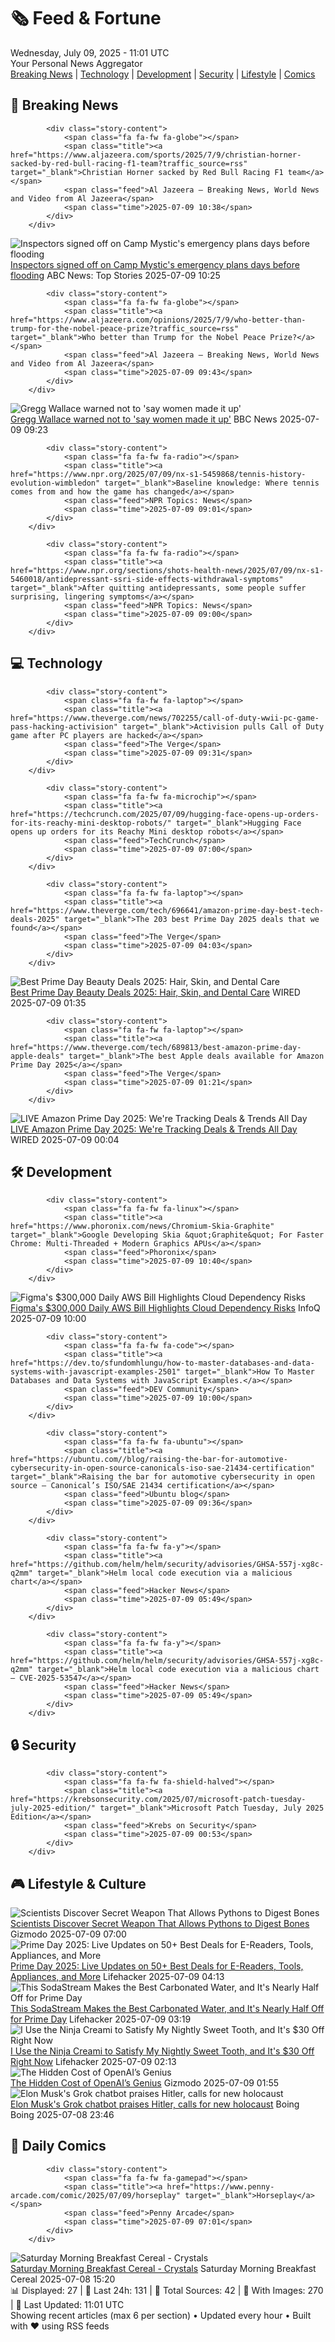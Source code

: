<!-- Processing 54 RSS feeds at 2025-07-09 11:01:43 UTC -->
<!-- Processing: XKCD -->
<!-- Processing: Saturday Morning Breakfast Cereal -->
<!-- Processing: Penny Arcade -->
<!-- Processing: Dilbert -->
<!-- Processing: Questionable Content -->
<!-- Processing: Girl Genius -->
<!-- Processing: CNN Breaking News -->
<!-- Processing: BBC World News -->
<!-- Processing: BBC Breaking News -->
<!-- Processing: Al Jazeera Breaking News -->
<!-- Processing: Reuters Top News -->
<!-- Processing: Reuters World News -->
<!-- Processing: Associated Press Breaking -->
<!-- Processing: ABC News Breaking -->
<!-- Processing: NBC News Breaking -->
<!-- Processing: Guardian World News -->
<!-- Processing: TechCrunch -->
<!-- Processing: O'Reilly Radar -->
<!-- Processing: Lobsters Python -->
<!-- Processing: Hacker News -->
<!-- Processing: StackOverflow Blog -->
<!-- Processing: Phoronix Linux News -->
<!-- Processing: DistroWatch -->
<!-- Processing: Linux.com -->
<!-- Processing: Ubuntu Blog -->
<!-- Processing: GitLab Blog -->
<!-- Processing: InfoQ -->
<!-- Processing: Lifehacker -->
<!-- Processing: Boing Boing -->
<!-- Generated 6 new posts out of 29 feeds processed -->
<div class="newspaper-header">
    <h1 class="newspaper-title">🗞️ Feed & Fortune</h1>
    <div class="newspaper-date">Wednesday, July 09, 2025 - 11:01 UTC</div>
    <div class="newspaper-subtitle">Your Personal News Aggregator</div>
</div>

<div class="newspaper-nav">
    <a href="#breaking">Breaking News</a> |
    <a href="#tech">Technology</a> |
    <a href="#dev">Development</a> |
    <a href="#security">Security</a> |
    <a href="#lifestyle">Lifestyle</a> |
    <a href="#webcomics">Comics</a>
</div>

<div class="news-section breaking-news" id="breaking">
<h2 class="section-header">🚨 Breaking News</h2>
<div class="stories-container">
<div class="story">
            
            <div class="story-content">
                <span class="fa fa-fw fa-globe"></span>
                <span class="title"><a href="https://www.aljazeera.com/sports/2025/7/9/christian-horner-sacked-by-red-bull-racing-f1-team?traffic_source=rss" target="_blank">Christian Horner sacked by Red Bull Racing F1 team</a></span>
                <span class="feed">Al Jazeera – Breaking News, World News and Video from Al Jazeera</span>
                <span class="time">2025-07-09 10:38</span>
            </div>
        </div>
<div class="story">
            <img src="https://s.abcnews.com/images/US/camp-mystic-main_1752056247742_hpMain_4x3t_384.jpg" alt="Inspectors signed off on Camp Mystic&#x27;s emergency plans days before flooding" class="story-image" loading="lazy" onerror="this.style.display='none'">
            <div class="story-content">
                <span class="fa fa-fw fa-tv"></span>
                <span class="title"><a href="https://abcnews.go.com/US/inspectors-signed-off-camp-mystics-emergency-plans-days/story?id=123601635" target="_blank">Inspectors signed off on Camp Mystic&#x27;s emergency plans days before flooding</a></span>
                <span class="feed">ABC News: Top Stories</span>
                <span class="time">2025-07-09 10:25</span>
            </div>
        </div>
<div class="story">
            
            <div class="story-content">
                <span class="fa fa-fw fa-globe"></span>
                <span class="title"><a href="https://www.aljazeera.com/opinions/2025/7/9/who-better-than-trump-for-the-nobel-peace-prize?traffic_source=rss" target="_blank">Who better than Trump for the Nobel Peace Prize?</a></span>
                <span class="feed">Al Jazeera – Breaking News, World News and Video from Al Jazeera</span>
                <span class="time">2025-07-09 09:43</span>
            </div>
        </div>
<div class="story">
            <img src="https://ichef.bbci.co.uk/ace/standard/240/cpsprodpb/5487/live/5a3c5200-5c5a-11f0-a40e-a1af2950b220.jpg" alt="Gregg Wallace warned not to &#x27;say women made it up&#x27;" class="story-image" loading="lazy" onerror="this.style.display='none'">
            <div class="story-content">
                <span class="fa fa-fw fa-flag"></span>
                <span class="title"><a href="https://www.bbc.com/news/articles/ckg5knz7ve6o" target="_blank">Gregg Wallace warned not to &#x27;say women made it up&#x27;</a></span>
                <span class="feed">BBC News</span>
                <span class="time">2025-07-09 09:23</span>
            </div>
        </div>
<div class="story">
            
            <div class="story-content">
                <span class="fa fa-fw fa-radio"></span>
                <span class="title"><a href="https://www.npr.org/2025/07/09/nx-s1-5459868/tennis-history-evolution-wimbledon" target="_blank">Baseline knowledge: Where tennis comes from and how the game has changed</a></span>
                <span class="feed">NPR Topics: News</span>
                <span class="time">2025-07-09 09:01</span>
            </div>
        </div>
<div class="story">
            
            <div class="story-content">
                <span class="fa fa-fw fa-radio"></span>
                <span class="title"><a href="https://www.npr.org/sections/shots-health-news/2025/07/09/nx-s1-5460018/antidepressant-ssri-side-effects-withdrawal-symptoms" target="_blank">After quitting antidepressants, some people suffer surprising, lingering symptoms</a></span>
                <span class="feed">NPR Topics: News</span>
                <span class="time">2025-07-09 09:00</span>
            </div>
        </div>
</div>
</div>
<div class="news-section tech-news" id="tech">
<h2 class="section-header">💻 Technology</h2>
<div class="stories-container">
<div class="story">
            
            <div class="story-content">
                <span class="fa fa-fw fa-laptop"></span>
                <span class="title"><a href="https://www.theverge.com/news/702255/call-of-duty-wwii-pc-game-pass-hacking-activision" target="_blank">Activision pulls Call of Duty game after PC players are hacked</a></span>
                <span class="feed">The Verge</span>
                <span class="time">2025-07-09 09:31</span>
            </div>
        </div>
<div class="story">
            
            <div class="story-content">
                <span class="fa fa-fw fa-microchip"></span>
                <span class="title"><a href="https://techcrunch.com/2025/07/09/hugging-face-opens-up-orders-for-its-reachy-mini-desktop-robots/" target="_blank">Hugging Face opens up orders for its Reachy Mini desktop robots</a></span>
                <span class="feed">TechCrunch</span>
                <span class="time">2025-07-09 07:00</span>
            </div>
        </div>
<div class="story">
            
            <div class="story-content">
                <span class="fa fa-fw fa-laptop"></span>
                <span class="title"><a href="https://www.theverge.com/tech/696641/amazon-prime-day-best-tech-deals-2025" target="_blank">The 203 best Prime Day 2025 deals that we found</a></span>
                <span class="feed">The Verge</span>
                <span class="time">2025-07-09 04:03</span>
            </div>
        </div>
<div class="story">
            <img src="https://media.wired.com/photos/68646b56182925dd2869675f/master/pass/12.jpg" alt="Best Prime Day Beauty Deals 2025: Hair, Skin, and Dental Care" class="story-image" loading="lazy" onerror="this.style.display='none'">
            <div class="story-content">
                <span class="fa fa-fw fa-bolt"></span>
                <span class="title"><a href="https://www.wired.com/story/prime-day-beauty-deals-july-2025/" target="_blank">Best Prime Day Beauty Deals 2025: Hair, Skin, and Dental Care</a></span>
                <span class="feed">WIRED</span>
                <span class="time">2025-07-09 01:35</span>
            </div>
        </div>
<div class="story">
            
            <div class="story-content">
                <span class="fa fa-fw fa-laptop"></span>
                <span class="title"><a href="https://www.theverge.com/tech/689813/best-amazon-prime-day-apple-deals" target="_blank">The best Apple deals available for Amazon Prime Day 2025</a></span>
                <span class="feed">The Verge</span>
                <span class="time">2025-07-09 01:21</span>
            </div>
        </div>
<div class="story">
            <img src="https://media.wired.com/photos/686c0003a2353df8cd8f6b56/master/pass/3.jpg" alt="LIVE Amazon Prime Day 2025: We&#x27;re Tracking Deals &amp; Trends All Day" class="story-image" loading="lazy" onerror="this.style.display='none'">
            <div class="story-content">
                <span class="fa fa-fw fa-bolt"></span>
                <span class="title"><a href="https://www.wired.com/live/amazon-prime-day-deals-live-in-25/" target="_blank">LIVE Amazon Prime Day 2025: We&#x27;re Tracking Deals &amp; Trends All Day</a></span>
                <span class="feed">WIRED</span>
                <span class="time">2025-07-09 00:04</span>
            </div>
        </div>
</div>
</div>
<div class="news-section dev-news" id="dev">
<h2 class="section-header">🛠️ Development</h2>
<div class="stories-container">
<div class="story">
            
            <div class="story-content">
                <span class="fa fa-fw fa-linux"></span>
                <span class="title"><a href="https://www.phoronix.com/news/Chromium-Skia-Graphite" target="_blank">Google Developing Skia &quot;Graphite&quot; For Faster Chrome: Multi-Threaded + Modern Graphics APUs</a></span>
                <span class="feed">Phoronix</span>
                <span class="time">2025-07-09 10:40</span>
            </div>
        </div>
<div class="story">
            <img src="https://www.infoq.com/styles/static/images/logo/logo_bigger.jpg" alt="Figma&#x27;s $300,000 Daily AWS Bill Highlights Cloud Dependency Risks" class="story-image" loading="lazy" onerror="this.style.display='none'">
            <div class="story-content">
                <span class="fa fa-fw fa-info-circle"></span>
                <span class="title"><a href="https://www.infoq.com/news/2025/07/figma-aws-300k-daily-bill/?utm_campaign=infoq_content&utm_source=infoq&utm_medium=feed&utm_term=global" target="_blank">Figma&#x27;s $300,000 Daily AWS Bill Highlights Cloud Dependency Risks</a></span>
                <span class="feed">InfoQ</span>
                <span class="time">2025-07-09 10:00</span>
            </div>
        </div>
<div class="story">
            
            <div class="story-content">
                <span class="fa fa-fw fa-code"></span>
                <span class="title"><a href="https://dev.to/sfundomhlungu/how-to-master-databases-and-data-systems-with-javascript-examples-2501" target="_blank">How To Master Databases and Data Systems with JavaScript Examples.</a></span>
                <span class="feed">DEV Community</span>
                <span class="time">2025-07-09 10:00</span>
            </div>
        </div>
<div class="story">
            
            <div class="story-content">
                <span class="fa fa-fw fa-ubuntu"></span>
                <span class="title"><a href="https://ubuntu.com//blog/raising-the-bar-for-automotive-cybersecurity-in-open-source-canonicals-iso-sae-21434-certification" target="_blank">Raising the bar for automotive cybersecurity in open source – Canonical’s ISO/SAE 21434 certification</a></span>
                <span class="feed">Ubuntu blog</span>
                <span class="time">2025-07-09 09:36</span>
            </div>
        </div>
<div class="story">
            
            <div class="story-content">
                <span class="fa fa-fw fa-y"></span>
                <span class="title"><a href="https://github.com/helm/helm/security/advisories/GHSA-557j-xg8c-q2mm" target="_blank">Helm local code execution via a malicious chart</a></span>
                <span class="feed">Hacker News</span>
                <span class="time">2025-07-09 05:49</span>
            </div>
        </div>
<div class="story">
            
            <div class="story-content">
                <span class="fa fa-fw fa-y"></span>
                <span class="title"><a href="https://github.com/helm/helm/security/advisories/GHSA-557j-xg8c-q2mm" target="_blank">Helm local code execution via a malicious chart – CVE-2025-53547</a></span>
                <span class="feed">Hacker News</span>
                <span class="time">2025-07-09 05:49</span>
            </div>
        </div>
</div>
</div>
<div class="news-section security-news" id="security">
<h2 class="section-header">🔒 Security</h2>
<div class="stories-container">
<div class="story">
            
            <div class="story-content">
                <span class="fa fa-fw fa-shield-halved"></span>
                <span class="title"><a href="https://krebsonsecurity.com/2025/07/microsoft-patch-tuesday-july-2025-edition/" target="_blank">Microsoft Patch Tuesday, July 2025 Edition</a></span>
                <span class="feed">Krebs on Security</span>
                <span class="time">2025-07-09 00:53</span>
            </div>
        </div>
</div>
</div>
<div class="news-section lifestyle-news" id="lifestyle">
<h2 class="section-header">🎮 Lifestyle & Culture</h2>
<div class="stories-container">
<div class="story">
            <img src="https://gizmodo.com/app/uploads/2025/07/burmese-python.jpg" alt="Scientists Discover Secret Weapon That Allows Pythons to Digest Bones" class="story-image" loading="lazy" onerror="this.style.display='none'">
            <div class="story-content">
                <span class="fa fa-fw fa-computer"></span>
                <span class="title"><a href="https://gizmodo.com/scientists-discover-secret-weapon-that-allows-pythons-to-digest-bones-2000626079" target="_blank">Scientists Discover Secret Weapon That Allows Pythons to Digest Bones</a></span>
                <span class="feed">Gizmodo</span>
                <span class="time">2025-07-09 07:00</span>
            </div>
        </div>
<div class="story">
            <img src="https://lifehacker.com/imagery/articles/01JZ65F66VZVV1RGZRGVPCWJS9/hero-image.jpg" alt="Prime Day 2025: Live Updates on 50+ Best Deals for E-Readers, Tools, Appliances, and More" class="story-image" loading="lazy" onerror="this.style.display='none'">
            <div class="story-content">
                <span class="fa fa-fw fa-life-ring"></span>
                <span class="title"><a href="https://lifehacker.com/money/amazon-prime-day-07-09-2025-live-blog?utm_medium=RSS" target="_blank">Prime Day 2025: Live Updates on 50+ Best Deals for E-Readers, Tools, Appliances, and More</a></span>
                <span class="feed">Lifehacker</span>
                <span class="time">2025-07-09 04:13</span>
            </div>
        </div>
<div class="story">
            <img src="https://lifehacker.com/imagery/articles/01JZPJMKAVEJD69A1CK9XTDDG3/hero-image.jpg" alt="This SodaStream Makes the Best Carbonated Water, and It&#x27;s Nearly Half Off for Prime Day" class="story-image" loading="lazy" onerror="this.style.display='none'">
            <div class="story-content">
                <span class="fa fa-fw fa-life-ring"></span>
                <span class="title"><a href="https://lifehacker.com/food-drink/sodastream-terra-sparkling-water-maker-sale-prime-day-2025?utm_medium=RSS" target="_blank">This SodaStream Makes the Best Carbonated Water, and It&#x27;s Nearly Half Off for Prime Day</a></span>
                <span class="feed">Lifehacker</span>
                <span class="time">2025-07-09 03:19</span>
            </div>
        </div>
<div class="story">
            <img src="https://lifehacker.com/imagery/articles/01JZPDMCSEEAPZSKC2RTYW2CTJ/hero-image.png" alt="I Use the Ninja Creami to Satisfy My Nightly Sweet Tooth, and It&#x27;s $30 Off Right Now" class="story-image" loading="lazy" onerror="this.style.display='none'">
            <div class="story-content">
                <span class="fa fa-fw fa-life-ring"></span>
                <span class="title"><a href="https://lifehacker.com/food-drink/ninja-creami-sale-walmart-prime-day-2025?utm_medium=RSS" target="_blank">I Use the Ninja Creami to Satisfy My Nightly Sweet Tooth, and It&#x27;s $30 Off Right Now</a></span>
                <span class="feed">Lifehacker</span>
                <span class="time">2025-07-09 02:13</span>
            </div>
        </div>
<div class="story">
            <img src="https://gizmodo.com/app/uploads/2024/12/GettyImages-2188218335.jpg" alt="The Hidden Cost of OpenAI’s Genius" class="story-image" loading="lazy" onerror="this.style.display='none'">
            <div class="story-content">
                <span class="fa fa-fw fa-computer"></span>
                <span class="title"><a href="https://gizmodo.com/the-hidden-cost-of-openais-genius-2000626374" target="_blank">The Hidden Cost of OpenAI’s Genius</a></span>
                <span class="feed">Gizmodo</span>
                <span class="time">2025-07-09 01:55</span>
            </div>
        </div>
<div class="story">
            <img src="https://i0.wp.com/boingboing.net/wp-content/uploads/2025/01/It-is-what-it-is.jpg?fit=2016%2C1080&amp;quality=60&amp;ssl=1" alt="Elon Musk&#x27;s Grok chatbot praises Hitler, calls for new holocaust" class="story-image" loading="lazy" onerror="this.style.display='none'">
            <div class="story-content">
                <span class="fa fa-fw fa-arrow-right"></span>
                <span class="title"><a href="https://boingboing.net/2025/07/08/elon-musks-grok-chatbot-praises-hitler-calls-for-new-holocaust.html" target="_blank">Elon Musk&#x27;s Grok chatbot praises Hitler, calls for new holocaust</a></span>
                <span class="feed">Boing Boing</span>
                <span class="time">2025-07-08 23:46</span>
            </div>
        </div>
</div>
</div>
<div class="news-section webcomics-section" id="webcomics">
<h2 class="section-header">🎨 Daily Comics</h2>
<div class="stories-container">
<div class="story">
            
            <div class="story-content">
                <span class="fa fa-fw fa-gamepad"></span>
                <span class="title"><a href="https://www.penny-arcade.com/comic/2025/07/09/horseplay" target="_blank">Horseplay</a></span>
                <span class="feed">Penny Arcade</span>
                <span class="time">2025-07-09 07:01</span>
            </div>
        </div>
<div class="story">
            <img src="https://www.smbc-comics.com/comics/1751598495-20250708.png" alt="Saturday Morning Breakfast Cereal - Crystals" class="story-image" loading="lazy" onerror="this.style.display='none'">
            <div class="story-content">
                <span class="fa fa-fw fa-smile"></span>
                <span class="title"><a href="https://www.smbc-comics.com/comic/crystals" target="_blank">Saturday Morning Breakfast Cereal - Crystals</a></span>
                <span class="feed">Saturday Morning Breakfast Cereal</span>
                <span class="time">2025-07-08 15:20</span>
            </div>
        </div>
</div>
</div>

<div class="newspaper-footer">
    <div class="stats">
        📊 Displayed: 27 | 📅 Last 24h: 131 | 📡 Total Sources: 42 | 📸 With Images: 270 |
        🔄 Last Updated: 11:01 UTC
    </div>
    <div class="footer-note">
        Showing recent articles (max 6 per section) • Updated every hour • Built with ❤️ using RSS feeds
    </div>
</div>
